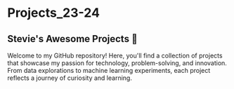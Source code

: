 # Projects_23-24

## Stevie's Awesome Projects 🚀

Welcome to my GitHub repository! Here, you'll find a collection of projects that showcase my passion for technology, problem-solving, and innovation. From data explorations to machine learning experiments, each project reflects a journey of curiosity and learning.
